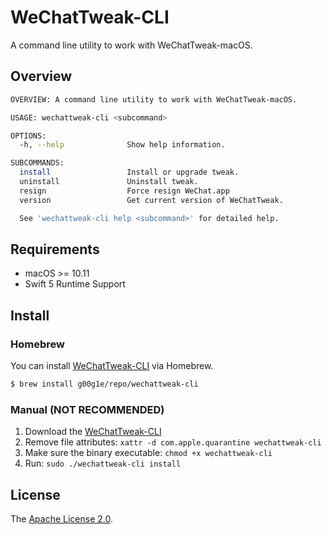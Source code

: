 # WeChatTweak-CLI

A command line utility to work with WeChatTweak-macOS.

## Overview

```bash
OVERVIEW: A command line utility to work with WeChatTweak-macOS.

USAGE: wechattweak-cli <subcommand>

OPTIONS:
  -h, --help              Show help information.

SUBCOMMANDS:
  install                 Install or upgrade tweak.
  uninstall               Uninstall tweak.
  resign                  Force resign WeChat.app
  version                 Get current version of WeChatTweak.

  See 'wechattweak-cli help <subcommand>' for detailed help.
```

## Requirements

- macOS >= 10.11
- Swift 5 Runtime Support

## Install

### Homebrew

You can install [WeChatTweak-CLI](https://github.com/g00g1e/WeChatTweak-CLI) via Homebrew.

```bash
$ brew install g00g1e/repo/wechattweak-cli
```

### Manual (**NOT RECOMMENDED**)

1. Download the [WeChatTweak-CLI](https://github.com/g00g1e/WeChatTweak-CLI/releases/latest/download/wechattweak-cli)
2. Remove file attributes: `xattr -d com.apple.quarantine wechattweak-cli`
3. Make sure the binary executable: `chmod +x wechattweak-cli`
4. Run: `sudo ./wechattweak-cli install`

## License

The [Apache License 2.0](LICENSE).
